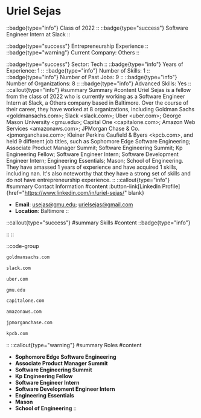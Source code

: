 # Uriel Sejas
::badge{type="info"}
Class of 2022
::
::badge{type="success"}
Software Engineer Intern at Slack
::

::badge{type="success"}
Entrepreneurship Experience
::
::badge{type="warning"}
Current Company: Others
::

::badge{type="success"}
Sector: Tech
::
::badge{type="info"}
Years of Experience: 1
::
::badge{type="info"}
Number of Skills: 1
::
::badge{type="info"}
Number of Past Jobs: 9
::
::badge{type="info"}
Number of Organizations: 8
::
::badge{type="info"}
Advanced Skills: Yes
::
::callout{type="info"}
#summary
Summary
#content
Uriel Sejas is a fellow from the class of 2022 who is currently working as a Software Engineer Intern at Slack, a Others company based in Baltimore. Over the course of their career, they have worked at 8 organizations, including Goldman Sachs <goldmansachs.com>; Slack <slack.com>; Uber <uber.com>; George Mason University <gmu.edu>; Capital One <capitalone.com>; Amazon Web Services <amazonaws.com>; JPMorgan Chase & Co. <jpmorganchase.com>; Kleiner Perkins Caufield & Byers <kpcb.com>, and held 9 different job titles, such as Sophomore Edge Software Engineering; Associate Product Manager Summit; Software Engineering Summit; Kp Engineering Fellow; Software Engineer Intern; Software Development Engineer Intern; Engineering Essentials; Mason; School of Engineering. They have amassed 1 years of experience and have acquired 1 skills, including nan. It's also noteworthy that they have a strong set of skills and do not have entrepreneurship experience.
::
::callout{type="info"}
#summary
Contact Information
#content
:button-link[LinkedIn Profile]{href="https://www.linkedin.com/in/uriel-sejas/" blank}
- **Email**: usejas@gmu.edu; urielsejas@gmail.com
- **Location**: Baltimore
::

::callout{type="success"}
#summary
Skills
#content
::badge{type="info"}

::
::

::code-group
```bash [Goldman Sachs]
goldmansachs.com
```
```bash [Slack]
slack.com
```
```bash [Uber]
uber.com
```
```bash [George Mason University]
gmu.edu
```
```bash [Capital One]
capitalone.com
```
```bash [Amazon Web Services]
amazonaws.com
```
```bash [JPMorgan Chase & Co.]
jpmorganchase.com
```
```bash [Kleiner Perkins Caufield & Byers]
kpcb.com
```
::
::callout{type="warning"}
#summary
Roles
#content
- **Sophomore Edge Software Engineering**
- **Associate Product Manager Summit**
- **Software Engineering Summit**
- **Kp Engineering Fellow**
- **Software Engineer Intern**
- **Software Development Engineer Intern**
- **Engineering Essentials**
- **Mason**
- **School of Engineering**
::

